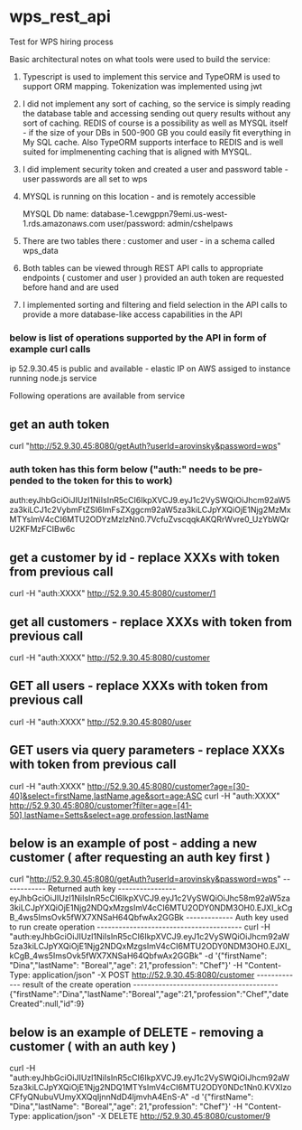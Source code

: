 # wps_rest_api
Test for WPS hiring process

Basic architectural notes on what tools were used to build the service:

1. Typescript is used to implement this service and TypeORM is used to support ORM mapping.  Tokenization was implemented using jwt

2. I did not implement any sort of caching, so the service is simply reading the database table and accessing sending out query results    without any sort of caching. REDIS of course is a possibility as well as MYSQL itself - if the size of your DBs in 500-900 GB you        could easily fit everything in My SQL cache.  Also TypeORM supports interface to REDIS and is well suited for implmenenting caching
   that is aligned with MYSQL.

3. I did implement security token and created a user and password table - user passwords are all set to wps

3. MYSQL is running on this location - and is remotely accessible
   
      MYSQL Db name: database-1.cewgppn79emi.us-west-1.rds.amazonaws.com
      user/password: admin/cshelpaws
      
4. There are two tables there : customer and user - in a schema called wps_data

5. Both tables can be viewed through REST API calls to appropriate endpoints ( customer and user ) provided an auth token are requested    before hand and are used

6. I implemented sorting and filtering and field selection in the API calls to provide a more database-like access capabilities in the 
   API

### below is list of operations supported by the API in form of example curl calls

ip 52.9.30.45 is public and available - elastic IP on AWS assiged to instance running node.js service

Following operations are available from service

## get an auth token
curl "http://52.9.30.45:8080/getAuth?userId=arovinsky&password=wps"

### auth token has this form below ("auth:" needs to be pre-pended to the token for this to work)
auth:eyJhbGciOiJIUzI1NiIsInR5cCI6IkpXVCJ9.eyJ1c2VySWQiOiJhcm92aW5za3kiLCJ1c2VybmFtZSI6ImFsZXggcm92aW5za3kiLCJpYXQiOjE1Njg2MzMxMTYsImV4cCI6MTU2ODYzMzIzNn0.7VcfuZvscqqkAKQRrWvre0_UzYbWQrU2KFMzFCIBw6c

## get a customer by id - replace XXXs with token from previous call
curl -H  "auth:XXXX" http://52.9.30.45:8080/customer/1

## get all customers - replace XXXs with token from previous call
curl -H  "auth:XXXX" http://52.9.30.45:8080/customer

## GET all users - replace XXXs with token from previous call
curl -H  "auth:XXXX" http://52.9.30.45:8080/user

## GET users via query parameters - replace XXXs with token from previous call
curl -H  "auth:XXXX" http://52.9.30.45:8080/customer?age=[30-40]&select=firstName,lastName,age&sort=age:ASC
curl -H  "auth:XXXX" http://52.9.30.45:8080/customer?filter=age=[41-50],lastName=Setts&select=age,profession,lastName


## below is an example of post - adding a new customer ( after requesting an auth key first )

curl "http://52.9.30.45:8080/getAuth?userId=arovinsky&password=wps"
------------ Returned auth key ----------------
eyJhbGciOiJIUzI1NiIsInR5cCI6IkpXVCJ9.eyJ1c2VySWQiOiJhc58m92aW5za3kiLCJpYXQiOjE1Njg2NDQxMzgsImV4cCI6MTU2ODY0NDM3OH0.EJXI_kCgB_4ws5ImsOvk5fWX7XNSaH64QbfwAx2GGBk
------------- Auth key used to run create operation ----------------------------------------
curl -H  "auth:eyJhbGciOiJIUzI1NiIsInR5cCI6IkpXVCJ9.eyJ1c2VySWQiOiJhcm92aW5za3kiLCJpYXQiOjE1Njg2NDQxMzgsImV4cCI6MTU2ODY0NDM3OH0.EJXI_kCgB_4ws5ImsOvk5fWX7XNSaH64QbfwAx2GGBk" -d '{"firstName": "Dina","lastName": "Boreal","age": 21,"profession": "Chef"}' -H "Content-Type: application/json" -X POST http://52.9.30.45:8080/customer
------------- result of the create operation ----------------------------------------
{"firstName":"Dina","lastName":"Boreal","age":21,"profession":"Chef","dateCreated":null,"id":9}

## below is an example of DELETE - removing a customer ( with an auth key )
curl -H  "auth:eyJhbGciOiJIUzI1NiIsInR5cCI6IkpXVCJ9.eyJ1c2VySWQiOiJhcm92aW5za3kiLCJpYXQiOjE1Njg2NDQ1MTYsImV4cCI6MTU2ODY0NDc1Nn0.KVXIzoCFfyQNubuVUmyXXQqIjnnNdD4ljmvhA4EnS-A" -d '{"firstName": "Dina","lastName": "Boreal","age": 21,"profession": "Chef"}' -H "Content-Type: application/json" -X DELETE http://52.9.30.45:8080/customer/9
